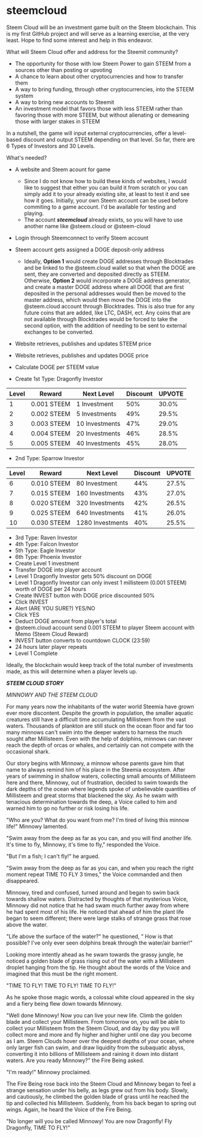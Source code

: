 # steemcloud
Steem Cloud will be an investment game built on the Steem blockchain. 
This is my first GitHub project and will serve as a learning exercise, at the very least. 
Hope to find some interest and help in this endeavor.

What will Steem Cloud offer and address for the Steemit community?
- The opportunity for those with low Steem Power to gain STEEM from a sources other than posting or upvoting
- A chance to learn about other cryptocurrencies and how to transfer them
- A way to bring funding, through other cryptocurrencies, into the STEEM system
- A way to bring new accounts to Steemit
- An investment model that favors those with less STEEM rather than favoring those with more STEEM, but without alienating or demeaning those with larger stakes in STEEM

In a nutshell, the game will input external cryptocurrencies, offer a level-based discount and output STEEM depending on that level. 
So far, there are 6 Types of Investors and 30 Levels. 

What's needed?

- A website and Steem acount for game
  - Since I do not know how to build these kinds of websites, I would like to suggest that either you can build it from scratch or you can simply add it to your already existing site, at least to test it and see how it goes. Initially, your own Steem account can be used before commiting to a game account. I'd be available for testing and playing.
  - The account ***steemcloud*** already exixts, so you will have to use another name like @steem.cloud or @steem-cloud
  
- Login through Steemconnect to verify Steem account
- Steem account gets assigned a DOGE deposit-only address
  - Ideally, **Option 1** would create DOGE addresses through Blocktrades and be linked to the @steem.cloud wallet so that when the DOGE are sent, they are converted and deposited directly as STEEM. Otherwise, **Option 2** would incorporate a DOGE address generator, and create a master DOGE address where all DOGE that are first deposited in the personal addresses would then be moved to the master address, which would then move the DOGE into the @steem.cloud account through Blocktrades. This is also true for any future coins that are added, like LTC, DASH, ect. Any coins that are not available through Blocktrades would be forced to take the second option, with the addition of needing to be sent to external exchanges to be converted.
- Website retrieves, publishes and updates STEEM price
- Website retrieves, publishes and updates DOGE price
- Calculate DOGE per STEEM value
- Create 1st Type: Dragonfly Investor

|Level|Reward|Next Level|Discount|UPVOTE|
|-|-|-|-|-|
|1|0.001 STEEM|1 Investment|50%|30.0%|
|2|0.002 STEEM|5 Investments|49%|29.5%|
|3|0.003 STEEM|10 Investments|47%|29.0%|
|4|0.004 STEEM|20 Investments|46%|28.5%|
|5|0.005 STEEM|40 Investments|45%|28.0%|

  - 2nd Type: Sparrow Investor
  
|Level|Reward|Next Level|Discount|UPVOTE|
|-|-|-|-|-|
|6|0.010 STEEM|80 Investment|44%|27.5%|
|7|0.015 STEEM|160 Investments|43%|27.0%|
|8|0.020 STEEM|320 Investments|42%|26.5%|
|9|0.025 STEEM|640 Investments|41%|26.0%|
|10|0.030 STEEM|1280 Investments|40%|25.5%|

 - 3rd Type: Raven Investor
 - 4th Type: Falcon Investor
 - 5th Type: Eagle Investor
 - 6th Type: Phoenix Investor
- Create Level 1 investment
- Transfer DOGE into player account
- Level 1 Dragonfly Investor gets 50% discount on DOGE
- Level 1 Dragonfly Investor can only invest 1 millisteem (0.001 STEEM) worth of DOGE per 24 hours
- Create INVEST button with DOGE price discounted 50%
- Click INVEST
- Alert (ARE YOU SURE?) YES/NO
- Click YES
- Deduct DOGE amount from player's total
- @steem.cloud account send 0.001 STEEM to player Steem account with Memo (Steem Cloud Reward)
- INVEST button converts to countdown CLOCK (23:59)
- 24 hours later player repeats 
- Level 1 Complete

Ideally, the blockchain would keep track of the total number of investments made, as this will determine when a player levels up.

***STEEM CLOUD STORY***

*MINNOWY AND THE STEEM CLOUD*

For many years now the inhabitants of the water world Steemia have grown ever more discontent. Despite the growth in population, the smaller aquatic creatures still have a difficult time accumulating Millisteem from the vast waters. Thousands of plankton are still stuck on the ocean floor and far too many minnows can't swim into the deeper waters to harness the much sought after Millisteem. Even with the help of dolphins, minnows can never reach the depth of orcas or whales, and certainly can not compete with the occasional shark.

Our story begins with Minnowy, a minnow whose parents gave him that name to always remind him of his place in the Steemia ecosystem. After years of swimming in shallow waters, collecting small amounts of Millisteem here and there, Minnowy, out of frustration, decided to swim towards the dark depths of the ocean where legends spoke of unbelievable quantities of Millisteem and great storms that blackened the sky. As he swam with tenacious determination towards the deep, a Voice called to him and warned him to go no further or risk losing his life.

"Who are you? What do you want from me? I'm tired of living this minnow life!" Minnowy lamented.

"Swim away from the deep as far as you can, and you will find another life. It's time to fly, Minnowy, it's time to fly," responded the Voice.

"But I'm a fish; I can't fly!" he argued.

"Swim away from the deep as far as you can, and when you reach the right moment repeat TIME TO FLY 3 times," the Voice commanded and then disappeared.

Minnowy, tired and confused, turned around and began to swim back towards shallow waters. Distracted by thoughts of that mysterious Voice, Minnowy did not notice that he had swam much further away from where he had spent most of his life. He noticed that ahead of him the plant life began to seem different; there were large stalks of strange grass that rose above the water.

"Life above the surface of the water?" he questioned, " How is that possible? I've only ever seen dolphins break through the water/air barrier!"

Looking more intently ahead as he swam towards the grassy jungle, he noticed a golden blade of grass rising out of the water with a Millisteem droplet hanging from the tip. He thought about the words of the Voice and imagined that this must be the right moment.

"TIME TO FLY! TIME TO FLY! TIME TO FLY!"

As he spoke those magic words, a colossal white cloud appeared in the sky and a fiery being flew down towards Minnowy.

"Well done Minnowy! Now you can live your new life. Climb the golden blade and collect your Millisteem. From tomorrow on, you will be able to collect your Millisteem from the Steem Cloud, and day by day you will collect more and more and fly higher and higher until one day you become as I am. Steem Clouds hover over the deepest depths of your ocean, where only larger fish can swim, and draw liquidity from the subaquatic abyss, converting it into billions of Millisteem and raining it down into distant waters. Are you ready Minnowy?" the Fire Being asked.

"I'm ready!" Minnowy proclaimed.

The Fire Being rose back into the Steem Cloud and Minnowy began to feel a strange sensation under his belly, as legs grew out from his body. Slowly, and cautiously, he climbed the golden blade of grass until he reached the tip and collected his Millisteem. Suddenly, from his back began to spring out wings. Again, he heard the Voice of the Fire Being.

"No longer will you be called Minnowy! You are now Dragonfly! Fly Dragonfly, TIME TO FLY!"
